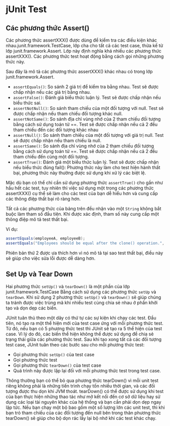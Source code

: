# jUnit Test

## Các phương thức Assert()

Các phương thức assertXXX() được dùng để kiểm tra các điều kiện khác nhau.junit.framework.TestCase, lớp cha cho tất cả các test case, thừa kế từ lớp junit.framework.Assert. Lớp này định nghĩa khá nhiều các phương thức assertXXX(). Các phương thức test hoạt động bằng cách gọi những phương thức này.

Sau đây là mô tả các phương thức assertXXX() khác nhau có trong lớp junit.framework.Assert.

- `assertEquals()`: So sánh 2 giá trị để kiểm tra bằng nhau. Test sẽ được chấp nhận nếu các giá trị bằng nhau.
- `assertFalse()`: Đánh giá biểu thức luận lý. Test sẽ được chấp nhận nếu biểu thức sai.
- `assertNotNull()`: So sánh tham chiếu của một đối tượng với null. Test sẽ được chấp nhận nếu tham chiếu đối tượng khác null.
- `assertNotSame()`: So sánh địa chỉ vùng nhớ của 2 tham chiếu đối tượng bằng cách sử dụng toán tử ==. Test sẽ được chấp nhận nếu cả 2 đều tham chiếu đến các đối tượng khác nhau
- `assertNull()`: So sánh tham chiếu của một đối tượng với giá trị null. Test sẽ được chấp nhận nếu tham chiếu là null.
- `assertSame()`: So sánh địa chỉ vùng nhớ của 2 tham chiếu đối tượng bằng cách sử dụng toán tử ==. Test sẽ được chấp nhận nếu cả 2 đều tham chiếu đến cùng một đối tượng.
- `assertTrue()`: Đánh giá một biểu thức luận lý. Test sẽ được chấp nhận nếu biểu thức đúng fail(): Phương thức này làm cho test hiện hành thất bại, phương thức này thường được sử dụng khi xử lý các biệt lệ.

Mặc dù bạn có thể chỉ cần sử dụng phương thức `assertTrue()` cho gần như hầu hết các test, tuy nhiên thì việc sử dụng một trong các phương thức assertXXX() cụ thể sẽ làm cho các test của bạn dễ hiểu hơn và cung cấp các thông điệp thất bại rõ ràng hơn.

Tất cả các phương thức của bảng trên đều nhận vào một `String` không bắt buộc làm tham số đầu tiên. Khi được xác định, tham số này cung cấp một thông điệp mô tả test thất bại.

Ví dụ:
```java
assertEquals(employeeA, employeeB);  
assertEquals("Employees should be equal after the clone() operation.", employeeA, employeeB).
```
Phiên bản thứ 2 được ưa thích hơn vì nó mô tả tại sao test thất bại, điều này sẽ giúp cho việc sửa lỗi được dễ dàng hơn.

## Set Up và Tear Down

Hai phương thức `setUp()` và `tearDown()` là một phần của lớp junit.framework.TestCase Bằng cách sử dụng các phương thức `setUp` và `tearDown`. Khi sử dụng 2 phương thức `setUp()` và `tearDown()` sẽ giúp chúng ta tránh được việc trùng mã khi nhiều test cùng chia sẻ nhau ở phần khởi tạo và dọn dẹp các biến.

JUnit tuân thủ theo một dãy có thứ tự các sự kiện khi chạy các test. Đầu tiên, nó tạo ra một thể hiện mới của test case ứng với mỗi phương thức test. Từ đó, nếu bạn có 5 phương thức test thì JUnit sẽ tạo ra 5 thể hiện của test case. Vì lý do đó, các biến thể hiện không thể được sử dụng để chia sẻ trạng thái giữa các phương thức test. Sau khi tạo xong tất cả các đối tượng test case, JUnit tuân theo các bước sau cho mỗi phương thức test:

- Gọi phương thức `setUp()` của test case
- Gọi phương thức test
- Gọi phương thức `tearDown()` của test case
- Quá trình này được lặp lại đối với mỗi phương thức test trong test case.

Thông thường bạn có thể bỏ qua phương thức tearDown() vì mỗi unit test riêng không phải là những tiến trình chạy tốn nhiều thời gian, và các đối tượng được thu dọn khi JVM thoát. tearDown() có thể được sử dụng khi test của bạn thực hiện những thao tác như mở kết nối đến cơ sở dữ liệu hay sử dụng các loại tài nguyên khác của hệ thống và bạn cần phải dọn dẹp ngay lập tức. Nếu bạn chạy một bộ bao gồm một số lượng lớn các unit test, thì khi bạn trỏ tham chiếu của các đối tượng đến null bên trong thân phương thức tearDown() sẽ giúp cho bộ dọn rác lấy lại bộ nhớ khi các test khác chạy.
